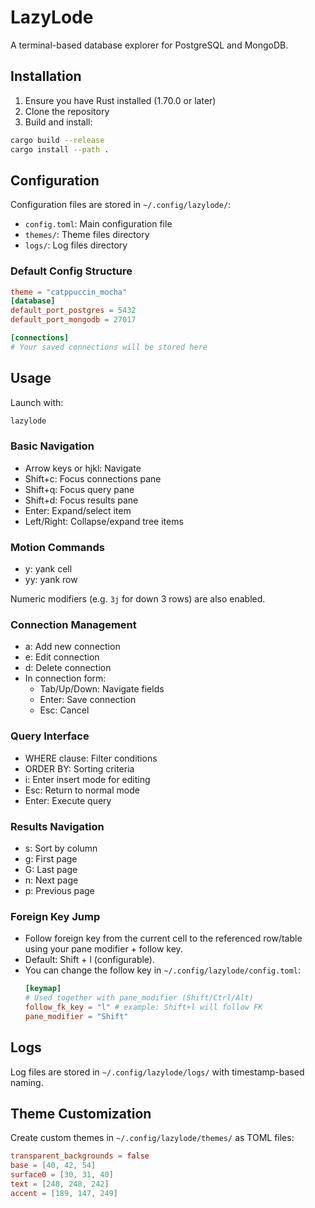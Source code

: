 # LazyLode

A terminal-based database explorer for PostgreSQL and MongoDB.

## Installation

1. Ensure you have Rust installed (1.70.0 or later)
2. Clone the repository
3. Build and install:
```bash
cargo build --release
cargo install --path .
```

## Configuration

Configuration files are stored in `~/.config/lazylode/`:

- `config.toml`: Main configuration file
- `themes/`: Theme files directory
- `logs/`: Log files directory

### Default Config Structure

```toml
theme = "catppuccin_mocha"
[database]
default_port_postgres = 5432
default_port_mongodb = 27017

[connections]
# Your saved connections will be stored here
```

## Usage

Launch with:
```bash
lazylode
```

### Basic Navigation

- Arrow keys or hjkl: Navigate
- Shift+c: Focus connections pane
- Shift+q: Focus query pane
- Shift+d: Focus results pane
- Enter: Expand/select item
- Left/Right: Collapse/expand tree items

### Motion Commands

- y: yank cell
- yy: yank row

 Numeric modifiers (e.g. `3j` for down 3 rows) are also enabled.

### Connection Management

- a: Add new connection
- e: Edit connection
- d: Delete connection
- In connection form:
  - Tab/Up/Down: Navigate fields
  - Enter: Save connection
  - Esc: Cancel

### Query Interface

- WHERE clause: Filter conditions
- ORDER BY: Sorting criteria
- i: Enter insert mode for editing
- Esc: Return to normal mode
- Enter: Execute query

### Results Navigation

- s: Sort by column
- g: First page
- G: Last page
- n: Next page
- p: Previous page

### Foreign Key Jump

- Follow foreign key from the current cell to the referenced row/table using your pane modifier + follow key.
- Default: Shift + l (configurable).
- You can change the follow key in `~/.config/lazylode/config.toml`:
  ```toml
  [keymap]
  # Used together with pane_modifier (Shift/Ctrl/Alt)
  follow_fk_key = "l" # example: Shift+l will follow FK
  pane_modifier = "Shift"
  ```

## Logs

Log files are stored in `~/.config/lazylode/logs/` with timestamp-based naming.

## Theme Customization

Create custom themes in `~/.config/lazylode/themes/` as TOML files:

```toml
transparent_backgrounds = false
base = [40, 42, 54]
surface0 = [30, 31, 40]
text = [248, 248, 242]
accent = [189, 147, 249]
```

